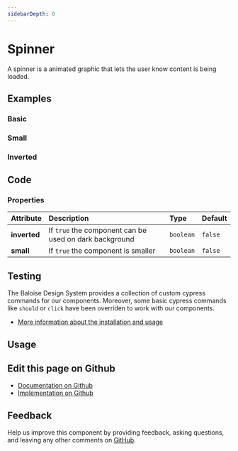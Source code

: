 ```yaml
---
sidebarDepth: 0
---
```


# Spinner


<!-- START: human documentation top -->

A spinner is a animated graphic that lets the user know content is being loaded.

<!-- END: human documentation top -->

<ClientOnly><docs-component-tabs></docs-component-tabs></ClientOnly>


## Examples

### Basic

<ClientOnly><docs-demo-bal-spinner-97></docs-demo-bal-spinner-97></ClientOnly>


### Small

<ClientOnly><docs-demo-bal-spinner-98></docs-demo-bal-spinner-98></ClientOnly>


### Inverted

<ClientOnly><docs-demo-bal-spinner-99></docs-demo-bal-spinner-99></ClientOnly>



## Code



### Properties


| Attribute    | Description                                            | Type                 | Default            |
| :----------- | :----------------------------------------------------- | :------------------- | :----------------- |
| **inverted** | If `true` the component can be used on dark background | <code>boolean</code> | <code>false</code> |
| **small**    | If `true` the component is smaller                     | <code>boolean</code> | <code>false</code> |

## Testing

The Baloise Design System provides a collection of custom cypress commands for our components. Moreover, some basic cypress commands like `should` or `click` have been overriden to work with our components.

- [More information about the installation and usage](/components/tooling/testing.html)

## Usage

<!-- START: human documentation usage -->

<!-- END: human documentation usage -->



## Edit this page on Github

* [Documentation on Github](https://github.com/baloise/design-system/blob/master/docs/src/components/components/bal-spinner.md)
* [Implementation on Github](https://github.com/baloise/design-system/blob/master/packages/components/src/components/bal-spinner)

## Feedback

Help us improve this component by providing feedback, asking questions, and leaving any other comments on [GitHub](https://github.com/baloise/design-system/issues/new).

